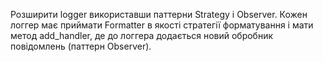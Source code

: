 Розширити logger використавши паттерни Strategy і Observer. Кожен логгер має приймати Formatter 
в якості стратегії форматування і мати метод add_handler, де до логгера додається новий обробник 
повідомлень (паттерн Observer).

